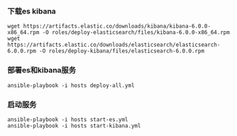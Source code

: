### 下载es kibana
```
wget https://artifacts.elastic.co/downloads/kibana/kibana-6.0.0-x86_64.rpm -O roles/deploy-elasticsearch/files/kibana-6.0.0-x86_64.rpm
wget https://artifacts.elastic.co/downloads/elasticsearch/elasticsearch-6.0.0.rpm -O roles/deploy-kibana/files/elasticsearch-6.0.0.rpm
```

### 部署es和kibana服务

```
ansible-playbook -i hosts deploy-all.yml 
```

### 启动服务
```
ansible-playbook -i hosts start-es.yml
ansible-playbook -i hosts start-kibana.yml
```

